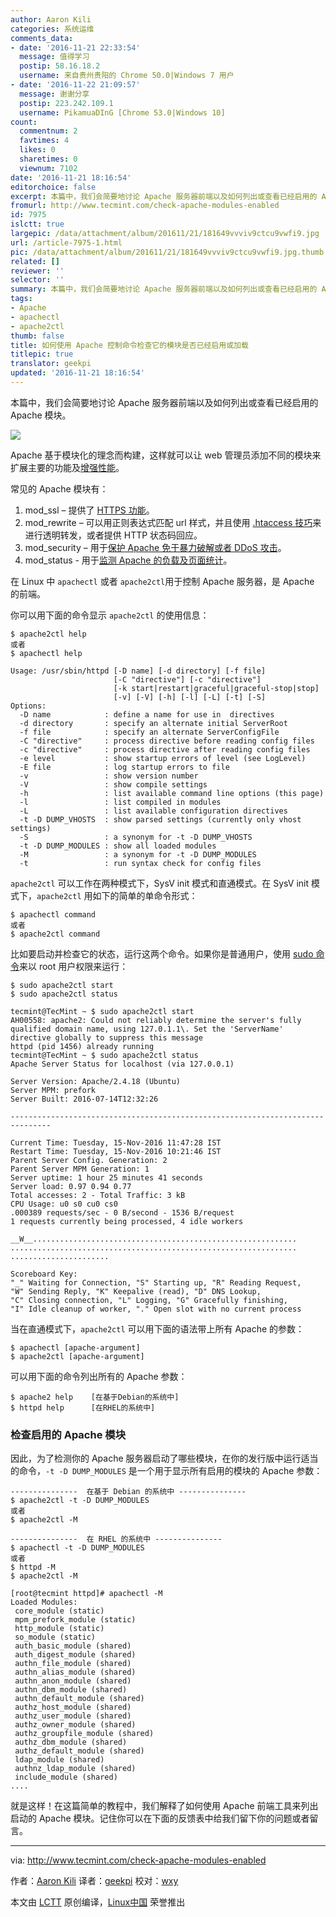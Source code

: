 ```yaml
---
author: Aaron Kili
categories: 系统运维
comments_data:
- date: '2016-11-21 22:33:54'
  message: 值得学习
  postip: 58.16.18.2
  username: 来自贵州贵阳的 Chrome 50.0|Windows 7 用户
- date: '2016-11-22 21:09:57'
  message: 谢谢分享
  postip: 223.242.109.1
  username: PikamuaDInG [Chrome 53.0|Windows 10]
count:
  commentnum: 2
  favtimes: 4
  likes: 0
  sharetimes: 0
  viewnum: 7102
date: '2016-11-21 18:16:54'
editorchoice: false
excerpt: 本篇中，我们会简要地讨论 Apache 服务器前端以及如何列出或查看已经启用的 Apache 模块。
fromurl: http://www.tecmint.com/check-apache-modules-enabled
id: 7975
islctt: true
largepic: /data/attachment/album/201611/21/181649vvviv9ctcu9vwfi9.jpg
url: /article-7975-1.html
pic: /data/attachment/album/201611/21/181649vvviv9ctcu9vwfi9.jpg.thumb.jpg
related: []
reviewer: ''
selector: ''
summary: 本篇中，我们会简要地讨论 Apache 服务器前端以及如何列出或查看已经启用的 Apache 模块。
tags:
- Apache
- apachectl
- apache2ctl
thumb: false
title: 如何使用 Apache 控制命令检查它的模块是否已经启用或加载
titlepic: true
translator: geekpi
updated: '2016-11-21 18:16:54'
---
```


本篇中，我们会简要地讨论 Apache 服务器前端以及如何列出或查看已经启用的 Apache 模块。


![](/data/attachment/album/201611/21/181649vvviv9ctcu9vwfi9.jpg)


Apache 基于模块化的理念而构建，这样就可以让 web 管理员添加不同的模块来扩展主要的功能及[增强性能](http://www.tecmint.com/apache-performance-tuning/)。


常见的 Apache 模块有：


1. mod\_ssl – 提供了 [HTTPS 功能](http://www.tecmint.com/install-lets-encrypt-ssl-certificate-to-secure-apache-on-rhel-centos/)。
2. mod\_rewrite – 可以用正则表达式匹配 url 样式，并且使用 [.htaccess 技巧](http://www.tecmint.com/apache-htaccess-tricks/)来进行透明转发，或者提供 HTTP 状态码回应。
3. mod\_security – 用于[保护 Apache 免于暴力破解或者 DDoS 攻击](http://www.tecmint.com/protect-apache-using-mod_security-and-mod_evasive-on-rhel-centos-fedora/)。
4. mod\_status - 用于[监测 Apache 的负载及页面统计](http://www.tecmint.com/monitor-apache-web-server-load-and-page-statistics/)。


在 Linux 中 `apachectl` 或者 `apache2ctl`用于控制 Apache 服务器，是 Apache 的前端。


你可以用下面的命令显示 `apache2ctl` 的使用信息：



```
$ apache2ctl help
或者
$ apachectl help

```


```
Usage: /usr/sbin/httpd [-D name] [-d directory] [-f file]
                       [-C "directive"] [-c "directive"]
                       [-k start|restart|graceful|graceful-stop|stop]
                       [-v] [-V] [-h] [-l] [-L] [-t] [-S]
Options:
  -D name            : define a name for use in  directives
  -d directory       : specify an alternate initial ServerRoot
  -f file            : specify an alternate ServerConfigFile
  -C "directive"     : process directive before reading config files
  -c "directive"     : process directive after reading config files
  -e level           : show startup errors of level (see LogLevel)
  -E file            : log startup errors to file
  -v                 : show version number
  -V                 : show compile settings
  -h                 : list available command line options (this page)
  -l                 : list compiled in modules
  -L                 : list available configuration directives
  -t -D DUMP_VHOSTS  : show parsed settings (currently only vhost settings)
  -S                 : a synonym for -t -D DUMP_VHOSTS
  -t -D DUMP_MODULES : show all loaded modules 
  -M                 : a synonym for -t -D DUMP_MODULES
  -t                 : run syntax check for config files

```

`apache2ctl` 可以工作在两种模式下，SysV init 模式和直通模式。在 SysV init 模式下，`apache2ctl` 用如下的简单的单命令形式：



```
$ apachectl command
或者
$ apache2ctl command

```

比如要启动并检查它的状态，运行这两个命令。如果你是普通用户，使用 [sudo 命令](http://www.tecmint.com/su-vs-sudo-and-how-to-configure-sudo-in-linux/)来以 root 用户权限来运行：



```
$ sudo apache2ctl start
$ sudo apache2ctl status

```


```
tecmint@TecMint ~ $ sudo apache2ctl start
AH00558: apache2: Could not reliably determine the server's fully qualified domain name, using 127.0.1.1\. Set the 'ServerName' directive globally to suppress this message
httpd (pid 1456) already running
tecmint@TecMint ~ $ sudo apache2ctl status
Apache Server Status for localhost (via 127.0.0.1)

Server Version: Apache/2.4.18 (Ubuntu)
Server MPM: prefork
Server Built: 2016-07-14T12:32:26

-------------------------------------------------------------------------------

Current Time: Tuesday, 15-Nov-2016 11:47:28 IST
Restart Time: Tuesday, 15-Nov-2016 10:21:46 IST
Parent Server Config. Generation: 2
Parent Server MPM Generation: 1
Server uptime: 1 hour 25 minutes 41 seconds
Server load: 0.97 0.94 0.77
Total accesses: 2 - Total Traffic: 3 kB
CPU Usage: u0 s0 cu0 cs0
.000389 requests/sec - 0 B/second - 1536 B/request
1 requests currently being processed, 4 idle workers

__W__...........................................................
................................................................
......................

Scoreboard Key:
"_" Waiting for Connection, "S" Starting up, "R" Reading Request,
"W" Sending Reply, "K" Keepalive (read), "D" DNS Lookup,
"C" Closing connection, "L" Logging, "G" Gracefully finishing,
"I" Idle cleanup of worker, "." Open slot with no current process

```

当在直通模式下，`apache2ctl` 可以用下面的语法带上所有 Apache 的参数：



```
$ apachectl [apache-argument]
$ apache2ctl [apache-argument]

```

可以用下面的命令列出所有的 Apache 参数：



```
$ apache2 help    [在基于Debian的系统中]
$ httpd help      [在RHEL的系统中]

```

### 检查启用的 Apache 模块


因此，为了检测你的 Apache 服务器启动了哪些模块，在你的发行版中运行适当的命令，`-t -D DUMP_MODULES` 是一个用于显示所有启用的模块的 Apache 参数：



```
---------------  在基于 Debian 的系统中 --------------- 
$ apache2ctl -t -D DUMP_MODULES   
或者 
$ apache2ctl -M

```


```
---------------  在 RHEL 的系统中 --------------- 
$ apachectl -t -D DUMP_MODULES   
或者 
$ httpd -M
$ apache2ctl -M

```


```
[root@tecmint httpd]# apachectl -M
Loaded Modules:
 core_module (static)
 mpm_prefork_module (static)
 http_module (static)
 so_module (static)
 auth_basic_module (shared)
 auth_digest_module (shared)
 authn_file_module (shared)
 authn_alias_module (shared)
 authn_anon_module (shared)
 authn_dbm_module (shared)
 authn_default_module (shared)
 authz_host_module (shared)
 authz_user_module (shared)
 authz_owner_module (shared)
 authz_groupfile_module (shared)
 authz_dbm_module (shared)
 authz_default_module (shared)
 ldap_module (shared)
 authnz_ldap_module (shared)
 include_module (shared)
....

```

就是这样！在这篇简单的教程中，我们解释了如何使用 Apache 前端工具来列出启动的 Apache 模块。记住你可以在下面的反馈表中给我们留下你的问题或者留言。




---


via: <http://www.tecmint.com/check-apache-modules-enabled>


作者：[Aaron Kili](http://www.tecmint.com/author/aaronkili/) 译者：[geekpi](https://github.com/geekpi) 校对：[wxy](https://github.com/wxy)


本文由 [LCTT](https://github.com/LCTT/TranslateProject) 原创编译，[Linux中国](https://linux.cn/) 荣誉推出